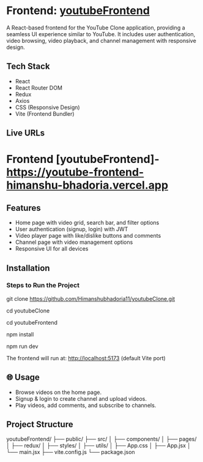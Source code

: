 # Frontend: [youtubeFrontend](https://github.com/Himanshubhadoria11/youtubeClone.git)

A React-based frontend for the YouTube Clone application, providing a seamless UI experience similar to YouTube. It includes user authentication, video browsing, video playback, and channel management with responsive design.

## Tech Stack
- React
- React Router DOM
- Redux
- Axios
- CSS (Responsive Design)
- Vite (Frontend Bundler)

## Live URLs

# Frontend [youtubeFrontend]-	  https://youtube-frontend-himanshu-bhadoria.vercel.app

## Features
- Home page with video grid, search bar, and filter options
- User authentication (signup, login) with JWT
- Video player page with like/dislike buttons and comments
- Channel page with video management options
- Responsive UI for all devices

## Installation

### Steps to Run the Project

git clone https://github.com/Himanshubhadoria11/youtubeClone.git

cd youtubeClone

cd youtubeFrontend

npm install

npm run dev


The frontend will run at: [http://localhost:5173](http://localhost:5173) (default Vite port)

## 🌐 Usage
- Browse videos on the home page.
- Signup & login to create channel and upload videos.
- Play videos, add comments, and subscribe to channels.

## Project Structure

youtubeFrontend/
├── public/
├── src/
│   ├── components/
│   ├── pages/
│   ├── redux/
│   ├── styles/
│   ├── utils/
│   ├── App.css
│   ├── App.jsx
│   └── main.jsx
├── vite.config.js
└── package.json


